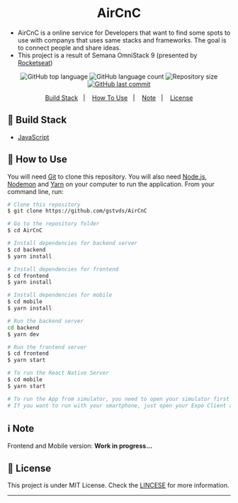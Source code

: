 <h1 align="center">AirCnC</h1>

- AirCnC is a online service for Developers that want to find some spots to use with companys that uses same stacks and frameworks. The goal is to connect people and share ideas.
- This project is a result of Semana OmniStack 9 (presented by [Rocketseat][rocket])

<p align="center">
          <img alt="GitHub top language" src="https://img.shields.io/github/languages/top/gstvds/AirCnC.svg">
          <img alt="GitHub language count" src="https://img.shields.io/github/languages/count/gstvds/AirCnC.svg">
          <img alt="Repository size" src="https://img.shields.io/github/repo-size/gstvds/AirCnC.svg">
       <a href="https://github.com/gstvds/AirCnC/commits/master">
          <img alt="GitHub last commit" src="https://img.shields.io/github/last-commit/gstvds/AirCnC.svg">
       </a>
</p>

<p align="center">
  <a href="#rocket-build-stack">Build Stack</a>&nbsp;&nbsp;&nbsp;|&nbsp;&nbsp;&nbsp;
  <a href="#memo-how-to-use">How To Use</a>&nbsp;&nbsp;&nbsp;|&nbsp;&nbsp;&nbsp;
  <a href="#information_source-note">Note</a>&nbsp;&nbsp;&nbsp;|&nbsp;&nbsp;&nbsp;
  <a href="#memo-license">License</a>
</p>

## :rocket: Build Stack

- [JavaScript][js]

## :memo: How to Use

You will need [Git](https://git-scm.com) to clone this repository. You will also need [Node.js][nodejs], [Nodemon][nodemon] and [Yarn][yarn] on your computer to run the application.
From your command line, run:

```bash
# Clone this repository
$ git clone https://github.com/gstvds/AirCnC

# Go to the repository folder
$ cd AirCnC

# Install dependencies for backend server
$ cd backend
$ yarn install

# Install dependencies for frontend
$ cd frontend
$ yarn install

# Install dependencies for mobile
$ cd mobile
$ yarn install

# Run the backend server
cd backend
$ yarn dev

# Run the frontend server
$ cd frontend
$ yarn start

# To run the React Native Server
$ cd mobile
$ yarn start

# To run the App from simulator, you need to open your simulator first (works with Android and iOS (macOS only)) and then go to Expo website and click "Run on Simulator".
# If you want to run with your smartphone, just open your Expo Client app and scan Expo QR Code.
```

## :information_source: Note

Frontend and Mobile version: **Work in progress...**

## :memo: License

This project is under MIT License. Check the [LINCESE](https://github.com/gstvds/AirCnC/blob/master/LICENSE.txt) for more information.

---

[axios]: https://github.com/axios/axios/
[mongodb]: https://www.mongodb.com/
[nodejs]: https://nodejs.org/
[yarn]: https://yarnpgk.com/
[reactjs]: https://reactjs.org/
[nodemon]: https://nodemon.io/
[reactnative]: https://facebook.github.io/react-native/
[rocket]: https://rocketseat.com.br
[express]: https://expressjs.com
[mongoose]: https://mongoosejs.com
[insomnia]: https://insomnia.rest
[js]: https://www.javascript.com
